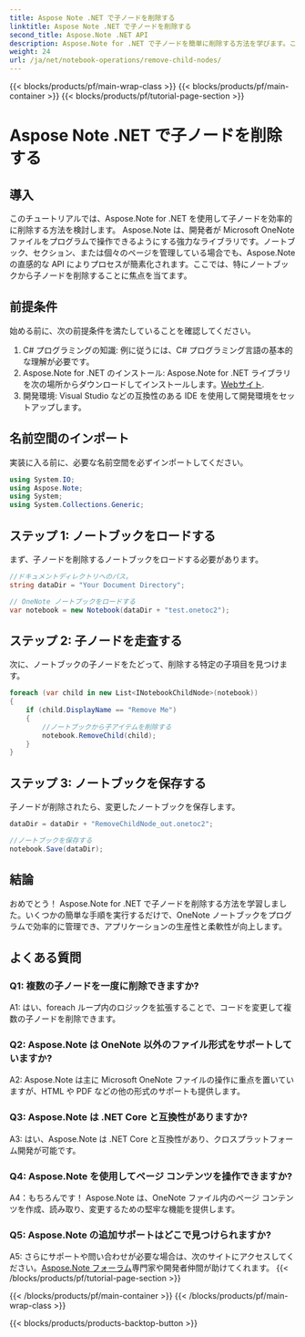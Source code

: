 ```yaml
---
title: Aspose Note .NET で子ノードを削除する
linktitle: Aspose Note .NET で子ノードを削除する
second_title: Aspose.Note .NET API
description: Aspose.Note for .NET で子ノードを簡単に削除する方法を学びます。このステップバイステップ ガイドを使用して、OneNote ファイル管理を簡素化します。
weight: 24
url: /ja/net/notebook-operations/remove-child-nodes/
---
```


{{< blocks/products/pf/main-wrap-class >}}
{{< blocks/products/pf/main-container >}}
{{< blocks/products/pf/tutorial-page-section >}}

# Aspose Note .NET で子ノードを削除する

## 導入

このチュートリアルでは、Aspose.Note for .NET を使用して子ノードを効率的に削除する方法を検討します。 Aspose.Note は、開発者が Microsoft OneNote ファイルをプログラムで操作できるようにする強力なライブラリです。ノートブック、セクション、または個々のページを管理している場合でも、Aspose.Note の直感的な API によりプロセスが簡素化されます。ここでは、特にノートブックから子ノードを削除することに焦点を当てます。

## 前提条件

始める前に、次の前提条件を満たしていることを確認してください。
1. C# プログラミングの知識: 例に従うには、C# プログラミング言語の基本的な理解が必要です。
2.  Aspose.Note for .NET のインストール: Aspose.Note for .NET ライブラリを次の場所からダウンロードしてインストールします。[Webサイト](https://releases.aspose.com/note/net/).
3. 開発環境: Visual Studio などの互換性のある IDE を使用して開発環境をセットアップします。

## 名前空間のインポート

実装に入る前に、必要な名前空間を必ずインポートしてください。

```csharp
using System.IO;
using Aspose.Note;
using System;
using System.Collections.Generic;
```

## ステップ 1: ノートブックをロードする

まず、子ノードを削除するノートブックをロードする必要があります。

```csharp
//ドキュメントディレクトリへのパス。
string dataDir = "Your Document Directory";

// OneNote ノートブックをロードする
var notebook = new Notebook(dataDir + "test.onetoc2");
```

## ステップ 2: 子ノードを走査する

次に、ノートブックの子ノードをたどって、削除する特定の子項目を見つけます。

```csharp
foreach (var child in new List<INotebookChildNode>(notebook))
{
    if (child.DisplayName == "Remove Me")
    {
        //ノートブックから子アイテムを削除する
        notebook.RemoveChild(child);
    }
}
```

## ステップ 3: ノートブックを保存する

子ノードが削除されたら、変更したノートブックを保存します。

```csharp
dataDir = dataDir + "RemoveChildNode_out.onetoc2";

//ノートブックを保存する
notebook.Save(dataDir);
```

## 結論

おめでとう！ Aspose.Note for .NET で子ノードを削除する方法を学習しました。いくつかの簡単な手順を実行するだけで、OneNote ノートブックをプログラムで効率的に管理でき、アプリケーションの生産性と柔軟性が向上します。

## よくある質問

### Q1: 複数の子ノードを一度に削除できますか?

A1: はい、foreach ループ内のロジックを拡張することで、コードを変更して複数の子ノードを削除できます。

### Q2: Aspose.Note は OneNote 以外のファイル形式をサポートしていますか?

A2: Aspose.Note は主に Microsoft OneNote ファイルの操作に重点を置いていますが、HTML や PDF などの他の形式のサポートも提供します。

### Q3: Aspose.Note は .NET Core と互換性がありますか?

A3: はい、Aspose.Note は .NET Core と互換性があり、クロスプラットフォーム開発が可能です。

### Q4: Aspose.Note を使用してページ コンテンツを操作できますか?

A4：もちろんです！ Aspose.Note は、OneNote ファイル内のページ コンテンツを作成、読み取り、変更するための堅牢な機能を提供します。

### Q5: Aspose.Note の追加サポートはどこで見つけられますか?

 A5: さらにサポートや問い合わせが必要な場合は、次のサイトにアクセスしてください。[Aspose.Note フォーラム](https://forum.aspose.com/c/note/28)専門家や開発者仲間が助けてくれます。
{{< /blocks/products/pf/tutorial-page-section >}}

{{< /blocks/products/pf/main-container >}}
{{< /blocks/products/pf/main-wrap-class >}}

{{< blocks/products/products-backtop-button >}}
